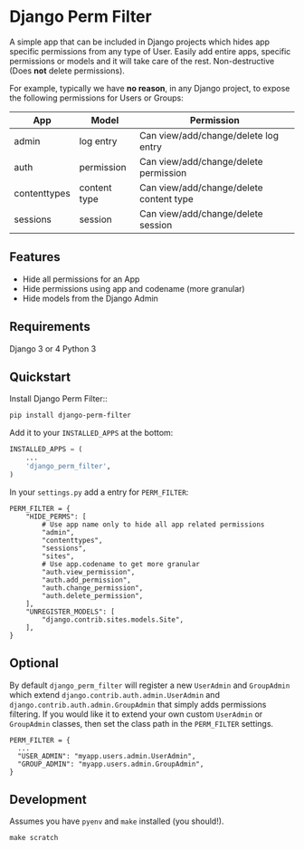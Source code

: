 # Django Perm Filter
A simple app that can be included in Django projects which hides app specific permissions from any type of User.  Easily add entire apps, specific permissions or models and it will take care of the rest.  Non-destructive (Does **not** delete permissions).

For example, typically we have **no reason**, in any Django project, to expose the following permissions for Users or Groups:

| App          | Model        | Permission                              |
|--------------|--------------|-----------------------------------------|
| admin        | log entry    | Can view/add/change/delete log entry    |
| auth         | permission   | Can view/add/change/delete permission   |
| contenttypes | content type | Can view/add/change/delete content type |
| sessions     | session      | Can view/add/change/delete session      |


## Features
- Hide all permissions for an App
- Hide permissions using app and codename (more granular)
- Hide models from the Django Admin

## Requirements
Django 3 or 4
Python 3

## Quickstart

Install Django Perm Filter::

```bash
pip install django-perm-filter
```

Add it to your `INSTALLED_APPS` at the bottom:

```python
INSTALLED_APPS = (
    ...
    'django_perm_filter',
)
```

In your `settings.py` add a entry for `PERM_FILTER`:
```
PERM_FILTER = {
    "HIDE_PERMS": [
        # Use app name only to hide all app related permissions
        "admin",
        "contenttypes",
        "sessions",
        "sites",
        # Use app.codename to get more granular
        "auth.view_permission",
        "auth.add_permission",
        "auth.change_permission",
        "auth.delete_permission",
    ],
    "UNREGISTER_MODELS": [
        "django.contrib.sites.models.Site",
    ],
}
```

## Optional
By default `django_perm_filter` will register a new `UserAdmin` and `GroupAdmin` which extend `django.contrib.auth.admin.UserAdmin` and `django.contrib.auth.admin.GroupAdmin` that simply adds permissions filtering.  If you would like it to extend your own custom `UserAdmin` or `GroupAdmin` classes, then set the class path in the `PERM_FILTER` settings.

```
PERM_FILTER = {
  ...
  "USER_ADMIN": "myapp.users.admin.UserAdmin",
  "GROUP_ADMIN": "myapp.users.admin.GroupAdmin",
}

```

## Development
Assumes you have `pyenv` and `make` installed (you should!).
```
make scratch
```
